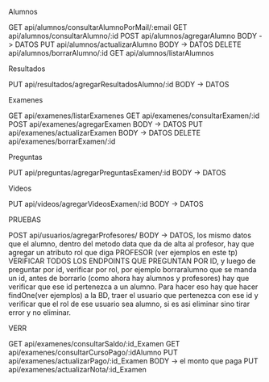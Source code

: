 
Alumnos

GET api/alumnos/consultarAlumnoPorMail/:email
GET api/alumnos/consultarAlumno/:id
POST api/alumnos/agregarAlumno BODY -> DATOS
PUT api/alumnos/actualizarAlumno BODY -> DATOS
DELETE api/alumnos/borrarAlumno/:id
GET api/alumnos/listarAlumnos

Resultados

PUT api/resultados/agregarResultadosAlumno/:id BODY -> DATOS

Examenes

GET api/examenes/listarExamenes
GET api/examenes/consultarExamen/:id
POST api/examenes/agregarExamen BODY -> DATOS
PUT api/examenes/actualizarExamen BODY -> DATOS 
DELETE api/examenes/borrarExamen/:id

Preguntas

PUT api/preguntas/agregarPreguntasExamen/:id BODY -> DATOS

Videos

PUT api/videos/agregarVideosExamen/:id BODY -> DATOS

PRUEBAS

POST api/usuarios/agregarProfesores/ BODY -> DATOS, los mismo datos que el alumno, dentro del metodo data que da de alta al profesor, hay que agregar un atributo rol que diga PROFESOR (ver ejemplos en este tp)
VERIFICAR TODOS LOS ENDPOINTS QUE PREGUNTAN POR ID, y luego de preguntar por id, verificar por rol, por ejemplo borraralumno que se manda un id, antes de borrarlo (como ahora hay alumnos y profesores) hay que verificar que ese id pertenezca a un alumno. Para hacer eso hay que hacer findOne(ver ejemplos) a la BD, traer el usuario que pertenezca con ese id y verificar que el rol de ese usuario sea alumno, si es asi eliminar sino tirar error y no eliminar.

VERR

GET api/examenes/consultarSaldo/:id_Examen
GET api/examenes/consultarCursoPago/:idAlumno
PUT api/examenes/actualizarPago/:id_Examen  BODY -> el monto que paga
PUT api/examenes/actualizarNota/:id_Examen





